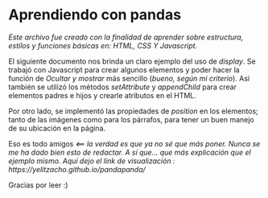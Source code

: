 <h1>Aprendiendo con pandas</h1>
        <em>Este archivo fue creado con la finalidad de aprender sobre estructura, estilos y funciones básicas en: HTML, CSS Y Javascript.</em>
        <p></p>
        <p>El siguiente documento nos brinda un claro ejemplo del uso de <em>display</em>. Se trabajó con Javascript para crear algunos elementos y poder hacer la función de <em>Ocultar y mostrar</em> más sencillo (<em>bueno, según mi criterio</em>). Así también se utilizó los métodos <em>setAttribute</em> y <em>appendChild</em> para crear elementos padres e hijos y crearle atributos en el HTML.</p>
        <p>Por otro lado, se implementó las propiedades de <em>position</em> en los elementos; tanto de las imágenes como para los párrafos, para tener un buen manejo de su ubicación en la página.</p>
        <p >Eso es todo amigos<em> <== la verdad es que ya no sé que más poner. Nunca se me ha dado bien esto de redactar. A sí que... que más explicación que el ejemplo mismo. Aquí dejo el link de visualización : https://yelitzacho.github.io/pandapanda/</em></p>
        <p>Gracias por leer :)</p>
